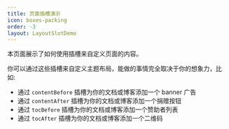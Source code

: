 ```yaml
---
title: 页面插槽演示
icon: boxes-packing
order: -3
layout: LayoutSlotDemo
---
```


本页面展示了如何使用插槽来自定义页面的内容。

<!-- more -->

你可以通过这些插槽来自定义主题布局，能做的事情完全取决于你的想象力，比如:

- 通过 `contentBefore` 插槽为你的文档或博客添加一个 banner 广告
- 通过 `contentAfter` 插槽为你的文档或博客添加一个捐赠按钮
- 通过 `tocBefore` 插槽为你的文档或博客添加一个赞助者列表
- 通过 `tocAfter` 插槽为你的文档或博客添加一个二维码
